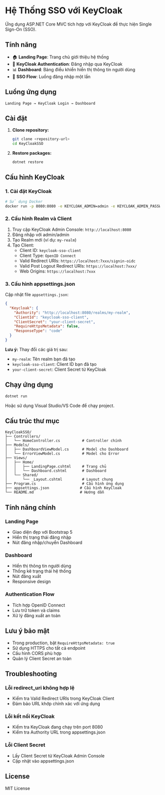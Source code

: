 # Hệ Thống SSO với KeyCloak

Ứng dụng ASP.NET Core MVC tích hợp với KeyCloak để thực hiện Single Sign-On (SSO).

## Tính năng

- 🏠 **Landing Page**: Trang chủ giới thiệu hệ thống
- 🔐 **KeyCloak Authentication**: Đăng nhập qua KeyCloak  
- 📊 **Dashboard**: Bảng điều khiển hiển thị thông tin người dùng
- 🚪 **SSO Flow**: Luồng đăng nhập một lần

## Luồng ứng dụng

```
Landing Page → KeyCloak Login → Dashboard
```

## Cài đặt

1. **Clone repository:**
   ```bash
   git clone <repository-url>
   cd KeyCloakSSO
   ```

2. **Restore packages:**
   ```bash
   dotnet restore
   ```

## Cấu hình KeyCloak

### 1. Cài đặt KeyCloak

```bash
# Sử dụng Docker
docker run -p 8080:8080 -e KEYCLOAK_ADMIN=admin -e KEYCLOAK_ADMIN_PASSWORD=admin quay.io/keycloak/keycloak:latest start-dev
```

### 2. Cấu hình Realm và Client

1. Truy cập KeyCloak Admin Console: `http://localhost:8080`
2. Đăng nhập với admin/admin
3. Tạo Realm mới (ví dụ: `my-realm`)
4. Tạo Client:
   - Client ID: `keycloak-sso-client`
   - Client Type: `OpenID Connect`
   - Valid Redirect URIs: `https://localhost:7xxx/signin-oidc`
   - Valid Post Logout Redirect URIs: `https://localhost:7xxx/`
   - Web Origins: `https://localhost:7xxx`

### 3. Cấu hình appsettings.json

Cập nhật file `appsettings.json`:

```json
{
  "Keycloak": {
    "Authority": "http://localhost:8080/realms/my-realm",
    "ClientId": "keycloak-sso-client", 
    "ClientSecret": "your-client-secret",
    "RequireHttpsMetadata": false,
    "ResponseType": "code"
  }
}
```

**Lưu ý:** Thay đổi các giá trị sau:
- `my-realm`: Tên realm bạn đã tạo  
- `keycloak-sso-client`: Client ID bạn đã tạo
- `your-client-secret`: Client Secret từ KeyCloak

## Chạy ứng dụng

```bash
dotnet run
```

Hoặc sử dụng Visual Studio/VS Code để chạy project.

## Cấu trúc thư mục

```
KeyCloakSSO/
├── Controllers/
│   └── HomeController.cs          # Controller chính
├── Models/
│   ├── DashboardViewModel.cs      # Model cho Dashboard
│   └── ErrorViewModel.cs          # Model cho Error
├── Views/
│   ├── Home/
│   │   ├── LandingPage.cshtml     # Trang chủ
│   │   └── Dashboard.cshtml       # Dashboard
│   └── Shared/
│       └── _Layout.cshtml         # Layout chung
├── Program.cs                     # Cấu hình ứng dụng
├── appsettings.json              # Cấu hình KeyCloak
└── README.md                     # Hướng dẫn
```

## Tính năng chính

### Landing Page
- Giao diện đẹp với Bootstrap 5
- Hiển thị trạng thái đăng nhập
- Nút đăng nhập/chuyển Dashboard

### Dashboard  
- Hiển thị thông tin người dùng
- Thống kê trạng thái hệ thống
- Nút đăng xuất
- Responsive design

### Authentication Flow
- Tích hợp OpenID Connect
- Lưu trữ token và claims
- Xử lý đăng xuất an toàn

## Lưu ý bảo mật

- Trong production, bật `RequireHttpsMetadata: true`
- Sử dụng HTTPS cho tất cả endpoint
- Cấu hình CORS phù hợp
- Quản lý Client Secret an toàn

## Troubleshooting

### Lỗi redirect_uri không hợp lệ
- Kiểm tra Valid Redirect URIs trong KeyCloak Client
- Đảm bảo URL khớp chính xác với ứng dụng

### Lỗi kết nối KeyCloak
- Kiểm tra KeyCloak đang chạy trên port 8080
- Kiểm tra Authority URL trong appsettings.json

### Lỗi Client Secret
- Lấy Client Secret từ KeyCloak Admin Console
- Cập nhật vào appsettings.json

## License

MIT License 